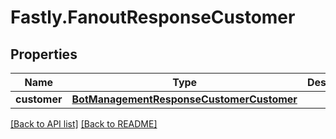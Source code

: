 # Fastly.FanoutResponseCustomer

## Properties

Name | Type | Description | Notes
------------ | ------------- | ------------- | -------------
**customer** | [**BotManagementResponseCustomerCustomer**](BotManagementResponseCustomerCustomer.md) |  | [optional] 


[[Back to API list]](../../README.md#endpoints) [[Back to README]](../../README.md)
